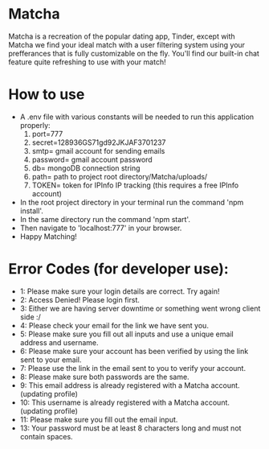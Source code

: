 # Matcha
Matcha is a recreation of the popular dating app, Tinder, except with Matcha we find your ideal match with a user filtering system using your prefferances that is fully customizable on the fly. You'll find our built-in chat feature quite refreshing to use with your match!

# How to use
- A .env file with various constants will be needed to run this application properly:
	1. port=777
	2. secret=128936GS71gd92JKJAF3701237
	3. smtp= gmail account for sending emails
	4. password= gmail account password
	5. db= mongoDB connection string
	4. path= path to project root directory/Matcha/uploads/
	5. TOKEN= token for IPInfo IP tracking (this requires a free IPInfo account)
- In the root project directory in your terminal run the command 'npm install'.
- In the same directory run the command 'npm start'.
- Then navigate to 'localhost:777' in your browser.
- Happy Matching!

# Error Codes (for developer use):
- 1: Please make sure your login details are correct. Try again!
- 2: Access Denied! Please login first.
- 3: Either we are having server downtime or something went wrong client side :/
- 4: Please check your email for the link we have sent you.
- 5: Please make sure you fill out all inputs and use a unique email address and username.
- 6: Please make sure your account has been verified by using the link sent to your email.
- 7: Please use the link in the email sent to you to verify your account.
- 8: Please make sure both passwords are the same.
- 9: This email address is already registered with a Matcha account.  (updating profile)
- 10: This username is already registered with a Matcha account. (updating profile)
- 11: Please make sure you fill out the email input.
- 13: Your password must be at least 8 characters long and must not contain spaces.